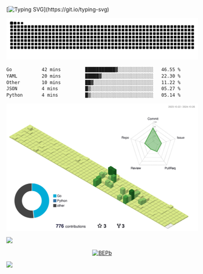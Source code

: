 [![Typing SVG](https://readme-typing-svg.demolab.com?font=JetBrains+Mono&duration=3000&center=true&vCenter=true&multiline=true&repeat=false&width=800&height=80&lines=Welcome+to+KevinMatt's+workshop;Do+not+go+gentle+into+that+good+night.)](https://git.io/typing-svg)

![snake-grid](https://raw.githubusercontent.com/kevinmatthe/kevinmatthe/output/github-contribution-grid-snake-dark.svg)

<!--START_SECTION:waka-->

```txt
Go           42 mins         ███████████▓░░░░░░░░░░░░░   46.55 %
YAML         20 mins         █████▓░░░░░░░░░░░░░░░░░░░   22.30 %
Other        10 mins         ██▓░░░░░░░░░░░░░░░░░░░░░░   11.22 %
JSON         4 mins          █▒░░░░░░░░░░░░░░░░░░░░░░░   05.27 %
Python       4 mins          █▒░░░░░░░░░░░░░░░░░░░░░░░   05.14 %
```

<!--END_SECTION:waka-->

<!--   profile-green-animate -->
![](./profile-3d-contrib/profile-green-animate.svg)

<!--  2d history skills -->
<img src="https://cr-skills-chart-widget.azurewebsites.net/api/api?username=kevinmatthe" width="auto"></img>

<p align="center"> 
<a href="https://github.com/ryo-ma/github-profile-trophy"><img src="https://github-profile-trophy.vercel.app/?username=kevinmatthe" alt="BEPb" /></a>
</p>

<img src="https://cr-ss-service.azurewebsites.net/api/ScreenShot?widget=summary&username=kevinmatthe" width="auto"></img>
